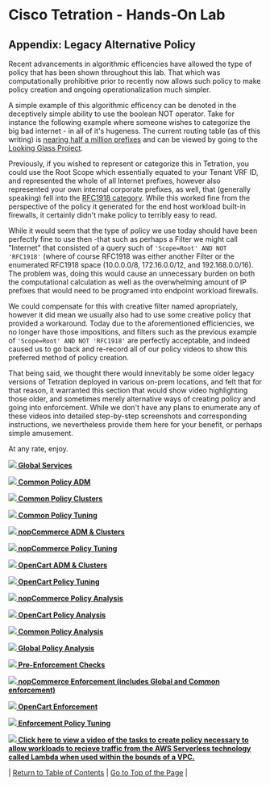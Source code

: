 # Cisco Tetration - Hands-On Lab
  
## Appendix: Legacy Alternative Policy
  
Recent advancements in algorithmic efficencies have allowed the type of policy that has been shown throughout this lab. That which was computationally prohibitive prior to recently now allows such policy to make policy creation and ongoing operationalization much simpler. 

A simple example of this algorithmic efficency can be denoted in the deceptively simple ability to use the boolean NOT operator. Take for instance the following example where someone wishes to categorize the big bad internet - in all of it's hugeness. The current routing table (as of this writing) is [nearing half a million prefixes](https://www.cidr-report.org/as2.0/) and can be viewed by going to the [Looking Glass Project](http://www.us.ntt.net/support/looking-glass/).

Previously, if you wished to represent or categorize this in Tetration, you could use the Root Scope which essentially equated to your Tenant VRF ID, and represented the whole of all Internet prefixes, however also represented your own internal corporate prefixes, as well, that (generally speaking) fell into the [RFC1918 category](https://tools.ietf.org/html/rfc1918). While this worked fine from the perspective of the policy it generated for the end host workload built-in firewalls, it certainly didn't make policy to terribly easy to read. 

While it would seem that the type of policy we use today should have been perfectly fine to use then -that such as perhaps a Filter we might call "Internet" that consisted of a query such of `'Scope=Root' AND NOT 'RFC1918'` (where of course RFC1918 was either another Filter or the enumerated RFC1918 space (10.0.0.0/8, 172.16.0.0/12, and 192.168.0.0/16). The problem was, doing this would cause an unnecessary burden on both the computational calculation as well as the overwhelming amount of IP prefixes that would need to be programed into endpoint workload firewalls. 

We could compensate for this with creative filter named apropriately, however it did mean we usually also had to use some creative policy that provided a workaround. Today due to the aforementioned efficiencies, we no longer have those impositions, and filters such as the previous example of `'Scope=Root' AND NOT 'RFC1918'` are perfectly acceptable, and indeed caused us to go back and re-record all of our policy videos to show this preferred method of policy creation. 

That being said, we thought there would innevitably be some older legacy versions of Tetration deployed in various on-prem locations, and felt that for that reason, it warranted this section that would show video highlighting those older, and sometimes merely alternative ways of creating policy and going into enforcement. While we don't have any plans to enumerate any of these videos into detailed step-by-step screenshots and corresponding instructions, we nevertheless provide them here for your benefit, or perhaps simple amusement. 

At any rate, enjoy. 


<a href="https://cisco-tetration-hol-content.s3.amazonaws.com/videos/legacy/08_global_services.mp4" style="font-weight:bold"><img src="https://onstakinc.github.io/cisco-tetration-hol/labguide/diagrams/images/video_icon_mini.png"> Global Services</a>


<a href="https://cisco-tetration-hol-content.s3.amazonaws.com/videos/legacy/09_common_pol_ADM_begin.mp4" style="font-weight:bold"><img src="https://onstakinc.github.io/cisco-tetration-hol/labguide/diagrams/images/video_icon_mini.png"> Common Policy ADM</a>


<a href="https://cisco-tetration-hol-content.s3.amazonaws.com/videos/legacy/10_common_pol_ADM_clusters" style="font-weight:bold"><img src="https://onstakinc.github.io/cisco-tetration-hol/labguide/diagrams/images/video_icon_mini.png"> Common Policy Clusters</a>


<a href="https://cisco-tetration-hol-content.s3.amazonaws.com/videos/legacy/11_common_policy_tuning.mp4" style="font-weight:bold"><img src="https://onstakinc.github.io/cisco-tetration-hol/labguide/diagrams/images/video_icon_mini.png"> Common Policy Tuning</a>


<a href="https://cisco-tetration-hol-content.s3.amazonaws.com/videos/legacy/12_nopcommerce_adm_clusters.mp4" style="font-weight:bold"><img src="https://onstakinc.github.io/cisco-tetration-hol/labguide/diagrams/images/video_icon_mini.png"> nopCommerce ADM & Clusters</a>


<a href="https://cisco-tetration-hol-content.s3.amazonaws.com/videos/legacy/13_nopcommerce_policy_tuning.mp4" style="font-weight:bold"><img src="https://onstakinc.github.io/cisco-tetration-hol/labguide/diagrams/images/video_icon_mini.png"> nopCommerce Policy Tuning</a>


<a href="https://cisco-tetration-hol-content.s3.amazonaws.com/videos/legacy/14_opencart_adm_clusters.mp4" style="font-weight:bold"><img src="https://onstakinc.github.io/cisco-tetration-hol/labguide/diagrams/images/video_icon_mini.png"> OpenCart ADM & Clusters</a>


<a href="https://cisco-tetration-hol-content.s3.amazonaws.com/videos/legacy/15_opencart_policy_tuning.mp4" style="font-weight:bold"><img src="https://onstakinc.github.io/cisco-tetration-hol/labguide/diagrams/images/video_icon_mini.png"> OpenCart Policy Tuning</a>


<a href="https://cisco-tetration-hol-content.s3.amazonaws.com/videos/legacy/16_nopcommerce_policy_analysis.mp4" style="font-weight:bold"><img src="https://onstakinc.github.io/cisco-tetration-hol/labguide/diagrams/images/video_icon_mini.png"> nopCommerce Policy Analysis</a>


<a href="https://cisco-tetration-hol-content.s3.amazonaws.com/videos/legacy/17_opencart_policy_analysis.mp4" style="font-weight:bold"><img src="https://onstakinc.github.io/cisco-tetration-hol/labguide/diagrams/images/video_icon_mini.png"> OpenCart Policy Analysis</a>


<a href="https://cisco-tetration-hol-content.s3.amazonaws.com/videos/legacy/18_common_policy_analysis.mp4" style="font-weight:bold"><img src="https://onstakinc.github.io/cisco-tetration-hol/labguide/diagrams/images/video_icon_mini.png"> Common Policy Analysis</a>


<a href="https://cisco-tetration-hol-content.s3.amazonaws.com/videos/legacy/19_global_policy_analysis.mp4" style="font-weight:bold"><img src="https://onstakinc.github.io/cisco-tetration-hol/labguide/diagrams/images/video_icon_mini.png"> Global Policy Analysis</a>


<a href="https://cisco-tetration-hol-content.s3.amazonaws.com/videos/legacy/20_pre_enforcement_checks.mp4" style="font-weight:bold"><img src="https://onstakinc.github.io/cisco-tetration-hol/labguide/diagrams/images/video_icon_mini.png"> Pre-Enforcement Checks</a>


<a href="https://cisco-tetration-hol-content.s3.amazonaws.com/videos/legacy/21_enforcement_nopcommerce.mp4" style="font-weight:bold"><img src="https://onstakinc.github.io/cisco-tetration-hol/labguide/diagrams/images/video_icon_mini.png"> nopCommerce Enforcement (includes Global and Common enforcement)</a>


<a href="https://cisco-tetration-hol-content.s3.amazonaws.com/videos/legacy/22_enforcement_opencart.mp4" style="font-weight:bold"><img src="https://onstakinc.github.io/cisco-tetration-hol/labguide/diagrams/images/video_icon_mini.png"> OpenCart Enforcement</a>


<a href="https://cisco-tetration-hol-content.s3.amazonaws.com/videos/legacy/23_enforcement_tuning.mp4" style="font-weight:bold"><img src="https://onstakinc.github.io/cisco-tetration-hol/labguide/diagrams/images/video_icon_mini.png"> Enforcement Policy Tuning</a>

<a href="https://cisco-tetration-hol-content.s3.amazonaws.com/videos/legacy/24_aws_lambda.mp4" style="font-weight:bold" title="AWS Lambda"><img src="https://onstakinc.github.io/cisco-tetration-hol/labguide/diagrams/images/video_icon_mini.png"> Click here to view a video of the tasks to create policy necessary to allow workloads to recieve traffic from the AWS Serverless technology called Lambda when used within the bounds of a VPC.</a>


| [Return to Table of Contents](https://onstakinc.github.io/cisco-tetration-hol/labguide/) | [Go to Top of the Page](https://onstakinc.github.io/cisco-tetration-hol/labguide/module27/) | 